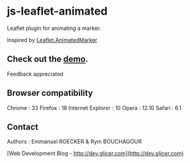 # js-leaflet-animated

Leaflet plugin for animating a marker.

Inspired by [Leaflet.AnimatedMarker](http://openplans.github.com/Leaflet.AnimatedMarker/)

## Check out the [demo](http://lyon.glicer.com).

Feedback appreciated

## Browser compatibility

Chrome : 33
Firefox : 18
Internet Explorer : 10
Opera : 12.10
Safari : 6.1

## Contact

Authors : Emmanuel ROECKER & Rym BOUCHAGOUR

[Web Development Blog - http://dev.glicer.com](http://dev.glicer.com)